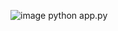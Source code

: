 ![image](https://github.com/user-attachments/assets/637db37d-b59d-4c49-84c4-7aff49b848d0)
python app.py
